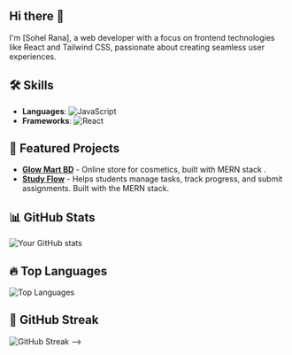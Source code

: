 ## Hi there 👋

I'm [Sohel Rana], a web developer with a focus on frontend technologies like React and Tailwind CSS, passionate about creating seamless user experiences.

## 🛠 Skills
- **Languages**: ![JavaScript](https://img.shields.io/badge/-JavaScript-F7DF1E?logo=javascript&logoColor=black)
-  **Frameworks**: ![React](https://img.shields.io/badge/-React-61DAFB?logo=react&logoColor=black)

## 🌟 Featured Projects
- **[Glow Mart BD](https://glow-mart-bd.web.app/)** - Online store for cosmetics, built with MERN stack .
- **[Study Flow](https://stydy-flow.web.app/)** - Helps students manage tasks, track progress, and submit assignments. Built with the MERN stack.

## 📊 GitHub Stats
![Your GitHub stats](https://github-readme-stats.vercel.app/api?username=Sohelrana2815&show_icons=true&theme=radical)

## 🔥 Top Languages
![Top Languages](https://github-readme-stats.vercel.app/api/top-langs/?username=Sohelrana2815&layout=compact&theme=radical)

## 🚀 GitHub Streak
![GitHub Streak](https://streak-stats.demolab.com/?user=Sohelrana2815&theme=radical)
-->

